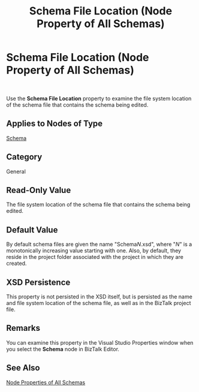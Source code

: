 ﻿---
title: Schema File Location (Node Property of All Schemas)
TOCTitle: Schema File Location (Node Property of All Schemas)
ms:assetid: aa6dec35-456b-4370-b8ee-30a3b28eb36e
ms:mtpsurl: https://msdn.microsoft.com/library/Aa577976(v=BTS.80)
ms:contentKeyID: 51530408
ms.date: 08/30/2017
mtps_version: v=BTS.80
---

# Schema File Location (Node Property of All Schemas)

 

Use the **Schema File Location** property to examine the file system location of the schema file that contains the schema being edited.

## Applies to Nodes of Type

[Schema](schema-node-properties.md)

## Category

General

## Read-Only Value

The file system location of the schema file that contains the schema being edited.

## Default Value

By default schema files are given the name "Schema*N*.xsd", where "*N*" is a monotonically increasing value starting with one. Also, by default, they reside in the project folder associated with the project in which they are created.

## XSD Persistence

This property is not persisted in the XSD itself, but is persisted as the name and file system location of the schema file, as well as in the BizTalk project file.

## Remarks

You can examine this property in the Visual Studio Properties window when you select the **Schema** node in BizTalk Editor.

## See Also

[Node Properties of All Schemas](node-properties-of-all-schemas.md)


